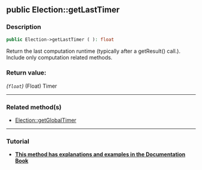 ## public Election::getLastTimer

### Description    

```php
public Election->getLastTimer ( ): float
```

Return the last computation runtime (typically after a getResult() call.). Include only computation related methods.
    

### Return value:   

*(```float```)* (Float) Timer


---------------------------------------

### Related method(s)      

* [Election::getGlobalTimer](/Docs/ApiReferences/Election%20Class/public%20Election--getGlobalTimer.md)    

---------------------------------------

### Tutorial

* **[This method has explanations and examples in the Documentation Book](https://www.condorcet.io#/3.AsPhpLibrary/7.GoFurther/TimerBenchMarking)**    
